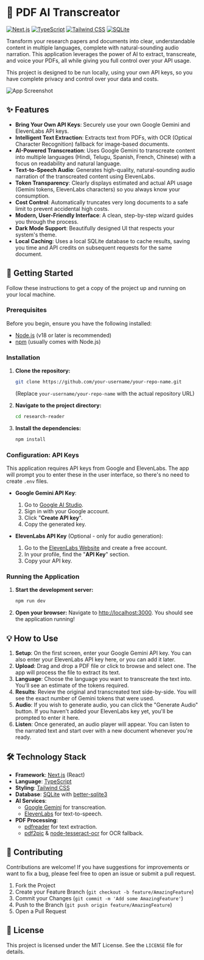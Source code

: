 # 📄 PDF AI Transcreator

[![Next.js](https://img.shields.io/badge/Next.js-15.3-black?logo=next.js)](https://nextjs.org/)
[![TypeScript](https://img.shields.io/badge/TypeScript-5.x-blue?logo=typescript)](https://www.typescriptlang.org/)
[![Tailwind CSS](https://img.shields.io/badge/Tailwind_CSS-3.x-blueviolet?logo=tailwind-css)](https://tailwindcss.com/)
[![SQLite](https://img.shields.io/badge/SQLite-3-blue?logo=sqlite)](https://www.sqlite.org/)

Transform your research papers and documents into clear, understandable content in multiple languages, complete with natural-sounding audio narration. This application leverages the power of AI to extract, transcreate, and voice your PDFs, all while giving you full control over your API usage.

This project is designed to be run locally, using your own API keys, so you have complete privacy and control over your data and costs.

![App Screenshot](https://i.imgur.com/your-screenshot-url.png) <!-- TODO: Add a real screenshot -->

## ✨ Features

- **Bring Your Own API Keys**: Securely use your own Google Gemini and ElevenLabs API keys.
- **Intelligent Text Extraction**: Extracts text from PDFs, with OCR (Optical Character Recognition) fallback for image-based documents.
- **AI-Powered Transcreation**: Uses Google Gemini to transcreate content into multiple languages (Hindi, Telugu, Spanish, French, Chinese) with a focus on readability and natural language.
- **Text-to-Speech Audio**: Generates high-quality, natural-sounding audio narration of the transcreated content using ElevenLabs.
- **Token Transparency**: Clearly displays estimated and actual API usage (Gemini tokens, ElevenLabs characters) so you always know your consumption.
- **Cost Control**: Automatically truncates very long documents to a safe limit to prevent accidental high costs.
- **Modern, User-Friendly Interface**: A clean, step-by-step wizard guides you through the process.
- **Dark Mode Support**: Beautifully designed UI that respects your system's theme.
- **Local Caching**: Uses a local SQLite database to cache results, saving you time and API credits on subsequent requests for the same document.

## 🚀 Getting Started

Follow these instructions to get a copy of the project up and running on your local machine.

### Prerequisites

Before you begin, ensure you have the following installed:
- [Node.js](https://nodejs.org/en/) (v18 or later is recommended)
- [npm](https://www.npmjs.com/) (usually comes with Node.js)

### Installation

1.  **Clone the repository:**
    ```bash
    git clone https://github.com/your-username/your-repo-name.git
    ```
    (Replace `your-username/your-repo-name` with the actual repository URL)

2.  **Navigate to the project directory:**
    ```bash
    cd research-reader
    ```

3.  **Install the dependencies:**
    ```bash
    npm install
    ```

### Configuration: API Keys

This application requires API keys from Google and ElevenLabs. The app will prompt you to enter these in the user interface, so there's no need to create `.env` files.

-   **Google Gemini API Key**:
    1.  Go to [Google AI Studio](https://aistudio.google.com/app/apikey).
    2.  Sign in with your Google account.
    3.  Click "**Create API key**".
    4.  Copy the generated key.

-   **ElevenLabs API Key** (Optional - only for audio generation):
    1.  Go to the [ElevenLabs Website](https://elevenlabs.io/) and create a free account.
    2.  In your profile, find the "**API Key**" section.
    3.  Copy your API key.

### Running the Application

1.  **Start the development server:**
    ```bash
    npm run dev
    ```

2.  **Open your browser:**
    Navigate to [http://localhost:3000](http://localhost:3000). You should see the application running!

## 💡 How to Use

1.  **Setup**: On the first screen, enter your Google Gemini API key. You can also enter your ElevenLabs API key here, or you can add it later.
2.  **Upload**: Drag and drop a PDF file or click to browse and select one. The app will process the file to extract its text.
3.  **Language**: Choose the language you want to transcreate the text into. You'll see an estimate of the tokens required.
4.  **Results**: Review the original and transcreated text side-by-side. You will see the exact number of Gemini tokens that were used.
5.  **Audio**: If you wish to generate audio, you can click the "Generate Audio" button. If you haven't added your ElevenLabs key yet, you'll be prompted to enter it here.
6.  **Listen**: Once generated, an audio player will appear. You can listen to the narrated text and start over with a new document whenever you're ready.

## 🛠️ Technology Stack

-   **Framework**: [Next.js](https://nextjs.org/) (React)
-   **Language**: [TypeScript](https://www.typescriptlang.org/)
-   **Styling**: [Tailwind CSS](https://tailwindcss.com/)
-   **Database**: [SQLite](https://www.sqlite.org/) with [better-sqlite3](https://github.com/WiseLibs/better-sqlite3)
-   **AI Services**:
    -   [Google Gemini](https://ai.google.dev/) for transcreation.
    -   [ElevenLabs](https://elevenlabs.io/) for text-to-speech.
-   **PDF Processing**:
    -   [pdfreader](https://www.npmjs.com/package/pdfreader) for text extraction.
    -   [pdf2pic](https://www.npmjs.com/package/pdf2pic) & [node-tesseract-ocr](https://www.npmjs.com/package/node-tesseract-ocr) for OCR fallback.

## 🤝 Contributing

Contributions are welcome! If you have suggestions for improvements or want to fix a bug, please feel free to open an issue or submit a pull request.

1.  Fork the Project
2.  Create your Feature Branch (`git checkout -b feature/AmazingFeature`)
3.  Commit your Changes (`git commit -m 'Add some AmazingFeature'`)
4.  Push to the Branch (`git push origin feature/AmazingFeature`)
5.  Open a Pull Request

## 📄 License

This project is licensed under the MIT License. See the `LICENSE` file for details.
